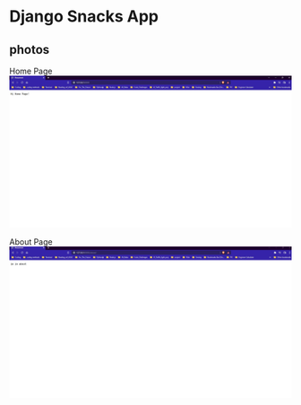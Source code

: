 # Django Snacks App

## photos

Home Page
![HomePage](./images/djangoHome.jpg)

About Page
![AboutPage](./images/djangoAbout.jpg)
